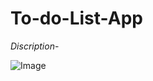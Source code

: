 # To-do-List-App
*Discription*-

![Image](https://github.com/user-attachments/assets/86f1a4ea-92b7-4501-96f2-04437b573a1b)
